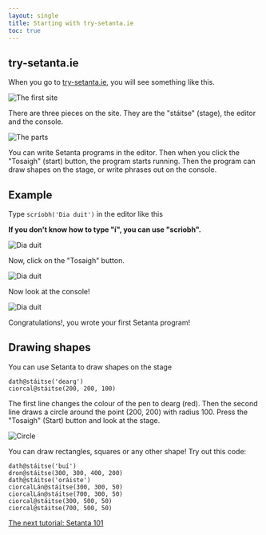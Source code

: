 ```yaml
---
layout: single
title: Starting with try-setanta.ie
toc: true
---
```


## try-setanta.ie

When you go to [try-setanta.ie](https://try-setanta.ie), you will see something like this.

![The first site](/assets/images/teagaisc/teagaisc01.png)

There are three pieces on the site. They are the "stáitse" (stage), the editor and the console.

![The parts](/assets/images/teagaisc/tutorial01.png)

You can write Setanta programs in the editor. Then when you click the "Tosaigh" (start) button, the program starts running. Then the program can draw shapes on the stage, or write phrases out on the console.

## Example

Type `scríobh('Dia duit')` in the editor like this

**If you don't know how to type "í", you can use "scriobh".**

![Dia duit](/assets/images/teagaisc/teagaisc03.png)

Now, click on the "Tosaigh" button.

![Dia duit](/assets/images/teagaisc/teagaisc04.png)

Now look at the console!

![Dia duit](/assets/images/teagaisc/teagaisc05.png)

Congratulations!, you wrote your first Setanta program!

## Drawing shapes

You can use Setanta to draw shapes on the stage

<div class="language-python highlighter-rouge">
<div class="highlight">
<pre class="highlight"><code><span class="n">dath</span><span class="o">@</span><span class="n">stáitse</span>(<span class="s">&#x27;dearg&#x27;</span>)
<span class="n">ciorcal</span><span class="o">@</span><span class="n">stáitse</span>(<span class="m">200</span><span class="p">,</span> <span class="m">200</span><span class="p">,</span> <span class="m">100</span>)</code></pre>
</div>
</div>

The first line changes the colour of the pen to dearg (red). Then the second line draws a circle around the point (200, 200) with radius 100. Press the "Tosaigh" (Start) button and look at the stage.

![Circle](/assets/images/teagaisc/ciorcal.gif)

You can draw rectangles, squares or any other shape! Try out this code:

<div class="language-python highlighter-rouge">
<div class="highlight">
<pre class="highlight"><code><span class="n">dath</span><span class="o">@</span><span class="n">stáitse</span>(<span class="s">&#x27;buí&#x27;</span>)
<span class="n">dron</span><span class="o">@</span><span class="n">stáitse</span>(<span class="m">300</span><span class="p">,</span> <span class="m">300</span><span class="p">,</span> <span class="m">400</span><span class="p">,</span> <span class="m">200</span>)
<span class="n">dath</span><span class="o">@</span><span class="n">stáitse</span>(<span class="s">&#x27;oráiste&#x27;</span>)
<span class="n">ciorcalLán</span><span class="o">@</span><span class="n">stáitse</span>(<span class="m">300</span><span class="p">,</span> <span class="m">300</span><span class="p">,</span> <span class="m">50</span>)
<span class="n">ciorcalLán</span><span class="o">@</span><span class="n">stáitse</span>(<span class="m">700</span><span class="p">,</span> <span class="m">300</span><span class="p">,</span> <span class="m">50</span>)
<span class="n">ciorcal</span><span class="o">@</span><span class="n">stáitse</span>(<span class="m">300</span><span class="p">,</span> <span class="m">500</span><span class="p">,</span> <span class="m">50</span>)
<span class="n">ciorcal</span><span class="o">@</span><span class="n">stáitse</span>(<span class="m">700</span><span class="p">,</span> <span class="m">500</span><span class="p">,</span> <span class="m">50</span>)</code></pre>
</div>
</div>

[The next tutorial: Setanta 101](/english/03-tutorial)
